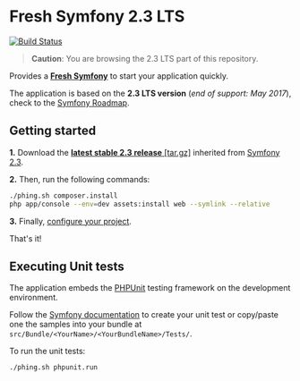 Fresh Symfony 2.3 LTS
=====================
[![Build Status](https://travis-ci.org/kmelia/fresh-symfony.svg?branch=release/2.3_LTS)](https://travis-ci.org/kmelia/fresh-symfony/branches)

> **Caution**: You are browsing the 2.3 LTS part of this repository.

Provides a [**Fresh Symfony**][1] to start your application quickly.

The application is based on the **2.3 LTS version** (*end of support: May 2017*), check to the [Symfony Roadmap][4].

Getting started
---------------
**1.** Download the [**latest stable 2.3 release** [tar.gz]][2] inherited from [Symfony 2.3][3].

**2.** Then, run the following commands:
```bash
./phing.sh composer.install
php app/console --env=dev assets:install web --symlink --relative
```

**3.** Finally, [configure your project][7].

That's it!

Executing Unit tests
--------------------

The application embeds the [PHPUnit][5] testing framework on the development environment.

Follow the [Symfony documentation][6] to create your unit test or copy/paste one the samples into your bundle at `src/Bundle/<YourName>/<YourBundleName>/Tests/`.

To run the unit tests:
```bash
./phing.sh phpunit.run
```


  [1]: https://bitbucket.org/kmelia/fresh-symfony "Fresh Symfony"
  [2]: https://bitbucket.org/kmelia/fresh-symfony/get/release/2.3_LTS.tar.gz "Latest stable 2.3 release of Fresh Symfony"
  [3]: https://github.com/symfony/symfony-standard/tree/2.3 "The 2.3 LTS version"
  [4]: https://symfony.com/roadmap "Symfony roadmap"
  [5]: https://phpunit.de/manual/current/en/ "4.x release"
  [6]: https://symfony.com/fr/doc/current/book/testing.html "Symfony documentation"
  [7]: https://bitbucket.org/kmelia/fresh-symfony/src/release/2.3_LTS/CONFIGURE.md "Fresh Symfony documentation"
